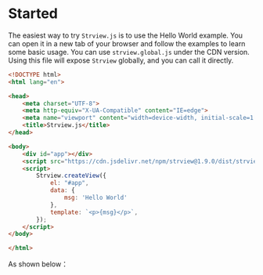 # Started

The easiest way to try `Strview.js` is to use the Hello World example. You can open it in a new tab of your browser and follow the examples to learn some basic usage. You can use `strview.global.js` under the CDN version. Using this file will expose `Strview` globally, and you can call it directly.

```html
<!DOCTYPE html>
<html lang="en">

<head>
    <meta charset="UTF-8">
    <meta http-equiv="X-UA-Compatible" content="IE=edge">
    <meta name="viewport" content="width=device-width, initial-scale=1.0">
    <title>Strview.js</title>
</head>

<body>
    <div id="app"></div>
    <script src="https://cdn.jsdelivr.net/npm/strview@1.9.0/dist/strview.global.js"></script>
    <script>
        Strview.createView({
            el: "#app",
            data: {
                msg: 'Hello World'
            },
            template: `<p>{msg}</p>`,
        });
    </script>
</body>

</html>

```
As shown below：

<demo-1/>